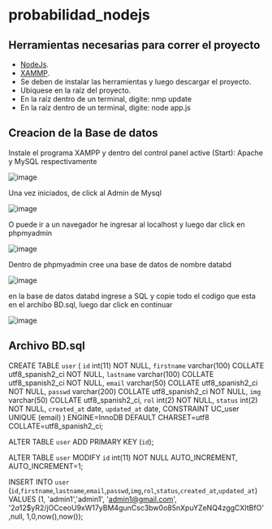 # probabilidad_nodejs
## Herramientas necesarias para correr el proyecto

- [NodeJs](https://nodejs.org/en/download).
- [XAMMP](https://www.apachefriends.org/es/index.html).
- Se deben de instalar las herramientas y luego descargar el proyecto.
- Ubíquese en la raíz del proyecto.
- En la raíz dentro de un terminal, digite: nmp update
- En la raíz dentro de un terminal, digite: node app.js

## Creacion de la Base de datos

Instale el programa XAMPP y dentro del control panel active (Start): Apache y MySQL respectivamente

![image](https://github.com/juancarlosmz/probabilidad_nodejs/assets/26284266/3aa3413d-884e-48f3-aa30-c213fa736f4c)

Una vez iniciados, de click al Admin de Mysql

![image](https://github.com/juancarlosmz/probabilidad_nodejs/assets/26284266/42389c88-6f07-449a-9b83-1077eb8a08a1)

O puede ir a un navegador he ingresar al localhost y luego dar click en phpmyadmin

![image](https://github.com/juancarlosmz/probabilidad_nodejs/assets/26284266/eab5f997-f970-4af8-8ecf-a986f373f089)

Dentro de phpmyadmin cree una base de datos de nombre databd

![image](https://github.com/juancarlosmz/probabilidad_nodejs/assets/26284266/5d2ced2d-d399-4e31-aa4c-f0065c924a15)

en la base de datos databd ingrese a SQL y copie todo el codigo que esta en el archibo BD.sql, luego dar click en continuar

![image](https://github.com/juancarlosmz/probabilidad_nodejs/assets/26284266/f178a6fd-fc9c-4bfd-b148-e74b0d6afac7)

## Archivo BD.sql

CREATE TABLE `user` (
  `id` int(11) NOT NULL,
  `firstname` varchar(100) COLLATE utf8_spanish2_ci NOT NULL,
  `lastname` varchar(100) COLLATE utf8_spanish2_ci NOT NULL,
  `email` varchar(50) COLLATE utf8_spanish2_ci NOT NULL,
  `passwd` varchar(200) COLLATE utf8_spanish2_ci NOT NULL,
  `img` varchar(50) COLLATE utf8_spanish2_ci,
  `rol` int(2) NOT NULL,
  `status` int(2) NOT NULL,
  `created_at` date,
  `updated_at` date,
  CONSTRAINT UC_user UNIQUE (email)
) ENGINE=InnoDB DEFAULT CHARSET=utf8 COLLATE=utf8_spanish2_ci;

ALTER TABLE `user`
  ADD PRIMARY KEY (`id`);

ALTER TABLE `user`
  MODIFY `id` int(11) NOT NULL AUTO_INCREMENT, AUTO_INCREMENT=1;

  INSERT INTO `user` (`id`,`firstname`,`lastname`,`email`,`passwd`,`img`,`rol`,`status`,`created_at`,`updated_at`) VALUES
(1, 'admin1','admin1', 'admin1@gmail.com', '$2a$12$yR2/jOCceoU9xW17yBM4gunCsc3bw0o85nXpuYZeNQ4zggCXItBfO',null, 1,0,now(),now());
